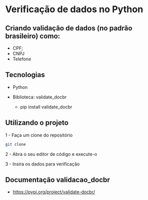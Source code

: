 # Verificação de dados no Python

## Criando validação de dados (no padrão brasileiro) como:

   - CPF;
   - CNPJ
   - Telefone
 
## Tecnologias

- Python 
- Biblioteca: validate_docbr

    - pip install validate_docbr

## Utilizando o projeto

1 - Faça um clone do repositório
    
```bash
git clone
```

2 - Abra o seu editor de código e execute-o

3 - Insira os dados para verificação

## Documentação validacao_docbr

- https://pypi.org/project/validate-docbr/